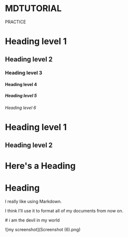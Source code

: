 # MDTUTORIAL
PRACTICE
# Heading level 1
## Heading level 2
### Heading level 3
#### Heading level 4
##### Heading level 5
###### Heading level 6
Heading level 1
===============
Heading level 2
---------------
# Here's a Heading
# Heading
<p>I really like using Markdown.</p>
<p>I think I'll use it to format all of my documents from now on.</p>
# i am the devil in my world


![my screenshot](Screenshot (6).png)
